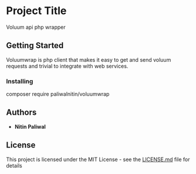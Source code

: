 # Project Title

Voluum api php wrapper

## Getting Started

Voluumwrap is php client that makes it easy to get and send voluum requests and trivial to integrate with web services.

### Installing

composer require paliwalnitin/voluumwrap


## Authors

* **Nitin Paliwal** 

## License

This project is licensed under the MIT License - see the [LICENSE.md](LICENSE.md) file for details

